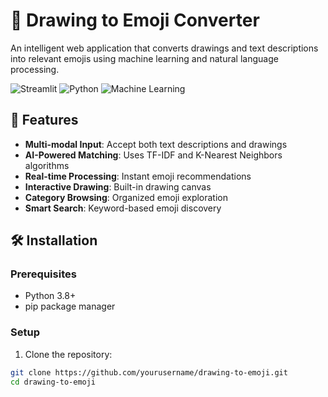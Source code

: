 # 🎨 Drawing to Emoji Converter

An intelligent web application that converts drawings and text descriptions into relevant emojis using machine learning and natural language processing.

![Streamlit](https://img.shields.io/badge/Streamlit-FF4B4B?style=for-the-badge&logo=Streamlit&logoColor=white)
![Python](https://img.shields.io/badge/Python-3776AB?style=for-the-badge&logo=python&logoColor=white)
![Machine Learning](https://img.shields.io/badge/Machine%20Learning-FF6F00?style=for-the-badge&logo=tensorflow&logoColor=white)

## 🚀 Features

- **Multi-modal Input**: Accept both text descriptions and drawings
- **AI-Powered Matching**: Uses TF-IDF and K-Nearest Neighbors algorithms
- **Real-time Processing**: Instant emoji recommendations
- **Interactive Drawing**: Built-in drawing canvas
- **Category Browsing**: Organized emoji exploration
- **Smart Search**: Keyword-based emoji discovery

## 🛠️ Installation

### Prerequisites
- Python 3.8+
- pip package manager

### Setup
1. Clone the repository:
```bash
git clone https://github.com/yourusername/drawing-to-emoji.git
cd drawing-to-emoji 
